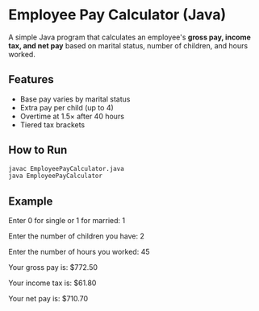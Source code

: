 # Employee Pay Calculator (Java)

A simple Java program that calculates an employee's **gross pay, income tax, and net pay** based on marital status, number of children, and hours worked.

## Features
- Base pay varies by marital status
- Extra pay per child (up to 4)
- Overtime at 1.5× after 40 hours
- Tiered tax brackets

## How to Run
```bash
javac EmployeePayCalculator.java
java EmployeePayCalculator

```
## Example
Enter 0 for single or 1 for married:
1

Enter the number of children you have:
2

Enter the number of hours you worked:
45

Your gross pay is: $772.50

Your income tax is: $61.80

Your net pay is: $710.70

